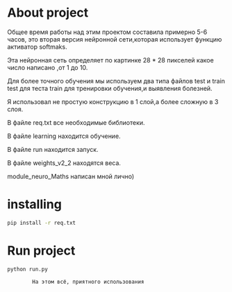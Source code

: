 # About project

Общее время работы над этим проектом составила примерно 5-6 часов,
это вторая версия нейронной сети,которая использует
функцию активатор softmaks.

Эта нейронная сеть определяет по картинке 28 * 28 пикселей 
какое число написано ,от 1 до 10.

Для более точного обучения мы используем два типа файлов test и train
test для теста 
train для тренировки обучения,и выявления болезней.

Я использовал не простую конструкцию в 1 слой,а более сложную в 3 слоя.

В файле req.txt все необходимые библиотеки.

В файле learning находится обучение.

В файле run находится запуск.

В файле weights_v2_2 находятся веса.

module_neuro_Maths написан мной лично)

# installing
```bash
pip install -r req.txt
```
# Run project
```bash
python run.py
```
            На этом всё, приятного использования
